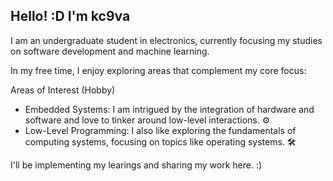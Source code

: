 ## Hello! :D I'm kc9va

I am an undergraduate student in electronics, currently focusing my studies on software development and machine learning. 

In my free time, I enjoy exploring areas that complement my core focus:

Areas of Interest (Hobby)
*   Embedded Systems: I am intrigued by the integration of hardware and software and love to tinker around low-level interactions. ⚙️
*   Low-Level Programming: I also like exploring the fundamentals of computing systems, focusing on topics like operating systems. 🛠️

I'll be implementing my learings and sharing my work here. :)




